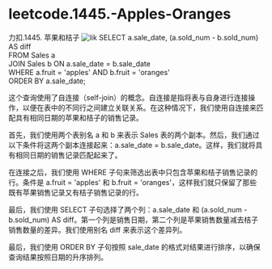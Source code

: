 # leetcode.1445.-Apples-Oranges
力扣.1445. 苹果和桔子
![lik](https://github.com/adcodeday/leetcode.1445.-Apples-Oranges/assets/130963605/14b2a794-779b-4045-9234-88d4daaadc0a)
SELECT a.sale_date, (a.sold_num - b.sold_num) AS diff  
FROM Sales a  
JOIN Sales b ON a.sale_date = b.sale_date  
WHERE a.fruit = 'apples' AND b.fruit = 'oranges'  
ORDER BY a.sale_date;  

这个查询使用了自连接（self-join）的概念。自连接是指将表与自身进行连接操作，以便在表中的不同行之间建立关联关系。在这种情况下，我们使用自连接来匹配具有相同日期的苹果和桔子的销售记录。

首先，我们使用两个表别名 a 和 b 来表示 Sales 表的两个副本。然后，我们通过以下条件将这两个副本连接起来：a.sale_date = b.sale_date。这样，我们就将具有相同日期的销售记录匹配起来了。

在连接之后，我们使用 WHERE 子句来筛选出表中只包含苹果和桔子销售记录的行。条件是 a.fruit = 'apples' 和 b.fruit = 'oranges'，这样我们就只保留了那些既有苹果销售记录又有桔子销售记录的行。

最后，我们使用 SELECT 子句选择了两个列：a.sale_date 和 (a.sold_num - b.sold_num) AS diff。第一个列是销售日期，第二个列是苹果销售数量减去桔子销售数量的差异。我们使用别名 diff 来表示这个差异列。

最后，我们使用 ORDER BY 子句按照 sale_date 的格式对结果进行排序，以确保查询结果按照日期的升序排列。
